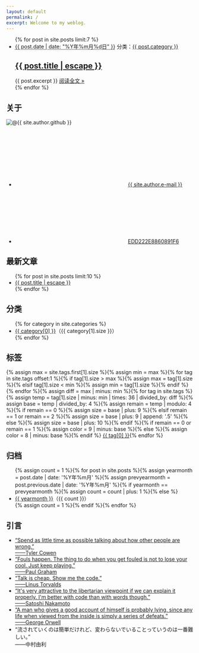 ```yaml
---
layout: default
permalink: /
excerpt: Welcome to my weblog.
---
```

<div class="home-left">
  <ul class="post-list">{% for post in site.posts limit:7 %}
    <li>
      <span class="post-meta"><abbr title="{{ post.date | date_to_xmlschema }}">{{ post.date | date: "%Y年%m月%d日" }}</abbr></span>
      <span class="right">分类：<a class="category" href="{{ "/category.html" | relative_url }}#{{ post.category }}">{{ post.category }}</a></span>
      <h2><a class="post-link" href="{{ post.url | relative_url }}">{{ post.title | escape }}</a></h2>
      {{ post.excerpt }}
      <span><a class="readmore" href="{{ post.url | relative_url }}">阅读全文 &raquo;</a></span>
    </li>{% endfor %}
  </ul>
</div>

<div class="home-right">
  <div id="profile">
    <h2>关于</h2>
    <img src="https://avatars0.githubusercontent.com/u/29818825" alt="@{{ site.author.github }}">
    <ul>
      <li>
        <svg class="icon">
          <use xlink:href="{{ "/assets/icons/oct.svg#mail" | relative_url }}"></use>
        </svg>
        <a href="mailto:{{ site.author.e-mail }}">{{ site.author.e-mail }}</a>
      </li>
      <li>
        <svg class="icon">
          <use xlink:href="{{ "/assets/icons/oct.svg#key" | relative_url }}"></use>
        </svg>
        <a href="{{ "/pubkey.asc" | relative_url }}" title="PGP fingerprint">EDD222E8860891F6</a>
      </li>
    </ul>
  </div>
  <div id="latest">
    <h2>最新文章</h2>
    <ul>{% for post in site.posts limit:10 %}
      <li><a href="{{ post.url | relative_url }}">{{ post.title | escape }}</a></li>{% endfor %}
    </ul>
  </div>
  <div id="category">
    <h2 title="{{ site.categories.size }}">分类</h2>
    <ul>{% for category in site.categories %}
      <li><a href="{{ "/category.html" | relative_url }}#{{ category[0] }}">{{ category[0] }}</a>（{{ category[1].size }}）</li>{% endfor %}
    </ul>
  </div>
  <div id="tagcloud">
    <h2 title="{{ site.tags.size }}">标签</h2>{% assign max = site.tags.first[1].size %}{% assign min = max %}{% for tag in site.tags offset:1 %}{% if tag[1].size > max %}{% assign max = tag[1].size %}{% elsif tag[1].size < min %}{% assign min = tag[1].size %}{% endif %}{% endfor %}{% assign diff = max | minus: min %}{% for tag in site.tags %}{% assign temp = tag[1].size | minus: min | times: 36 | divided_by: diff %}{% assign base = temp | divided_by: 4 %}{% assign remain = temp | modulo: 4 %}{% if remain == 0 %}{% assign size = base | plus: 9 %}{% elsif remain == 1 or remain == 2 %}{% assign size = base | plus: 9 | append: '.5' %}{% else %}{% assign size = base | plus: 10 %}{% endif %}{% if remain == 0 or remain == 1 %}{% assign color = 9 | minus: base %}{% else %}{% assign color = 8 | minus: base %}{% endif %}
    <a href="{{ "/tags.html" | relative_url }}#{{ tag[0] }}" style="font-size:{{ size }}pt;color:#{{ color }}{{ color }}{{ color }}">{{ tag[0] }}</a>{% endfor %}
  </div>
  <div id="archive">
    <h2 title="{{ site.posts.size }}">归档</h2>
    <ul>{% assign count = 1 %}{% for post in site.posts %}{% assign yearmonth = post.date | date: '%Y年%m月' %}{% assign prevyearmonth = post.previous.date | date: '%Y年%m月' %}{% if yearmonth == prevyearmonth %}{% assign count = count | plus: 1 %}{% else %}
      <li><a href="{{ "/archive.html" | relative_url }}#{{ yearmonth }}">{{ yearmonth }}</a>（{{ count }}）</li>{% assign count = 1 %}{% endif %}{% endfor %}
    </ul>
  </div>
  <div id="quotes">
    <h2 title="Here are my favorite quotes from someones that inspire me or make me laugh.">引言</h2>
    <ul>
      <li title="Why Facts Don't Change Our Minds"><a href="https://jamesclear.com/why-facts-dont-change-minds" target="_blank">“Spend as little time as possible talking about how other people are wrong.”<br><span>——Tyler Cowen</span></a></li>
      <li title="What You'll Wish You'd Known"><a href="http://www.paulgraham.com/hs.html" target="_blank">“Fouls happen. The thing to do when you get fouled is not to lose your cool. Just keep playing.”<br><span>——Paul Graham</span></a></li>
      <li title="thread creation is about a thousand times faster than on native Linux"><a href="https://lkml.org/lkml/2000/8/25/132" target="_blank">“Talk is cheap. Show me the code.”<br><span>——Linus Torvalds</span></a></li>
      <li title="Bitcoin P2P e-cash paper"><a href="https://www.metzdowd.com/pipermail/cryptography/2008-November/014853.html" target="_blank">“It's very attractive to the libertarian viewpoint if we can explain it properly. I'm better with code than with words though.”<br><span>——Satoshi Nakamoto</span></a></li>
      <li title="As I Please 1943-1945, Benefit of Clergy, Some Notes on Salvador Dali"><a href="https://www.orwell.ru/library/reviews/dali/english/e_dali" target="_blank">“A man who gives a good account of himself is probably lying, since any life when viewed from the inside is simply a series of defeats.”<br><span>——George Orwell</span></a></li>
      <li title="GARNET CROW “le 5 ème anniversaire” L'Histoire de 2000 à 2005">“流されていくのは簡単だけれど、変わらないでいることっていうのは一番難しい。”<br><span>——中村由利</span></li>
    </ul>
  </div>
</div>
